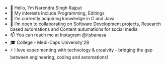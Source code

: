 - 👋 Hello, I'm Narendra Singh Rajput
- 👀 My interests include Programming, Editings
- 🌱 I’m currently acquiring knowledge in C and Java
- 💞 I’m open to collaborating on Software Development projects, Research based automations and Content autumations for social media
- 📫 You can reach me at Instagram @itsbanasa
- 🎓 College - Medi-Caps University'28  
- ⚡ I love experimenting with technology & creaivity - bridging the gap between engineering, coding and aotomations!

<!---
Itsbanasa/Itsbanasa is a ✨ special ✨ repository because its `README.md` (this file) appears on your GitHub profile.
You can click the Preview link to take a look at your changes.
--->
